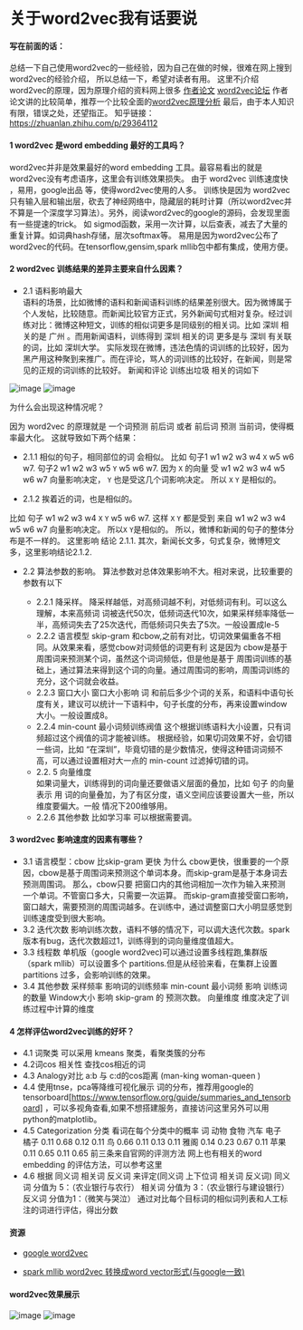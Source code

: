 # 关于word2vec我有话要说

#### 写在前面的话：
   总结一下自己使用word2vec的一些经验，因为自己在做的时候，很难在网上搜到word2vec的经验介绍，
  所以总结一下，希望对读者有用。
  这里不j介绍word2vec的原理，因为原理介绍的资料网上很多
           [作者论文](http://papers.nips.cc/paper/5021-distributed-representations-of-words-and-phrases-and-their-compositionality.pdf)
           [word2vec论坛](https://groups.google.com/forum/#!forum/word2vec-toolkit)
   作者论文讲的比较简单，推荐一个比较全面的[word2vec原理分析](http://www.cnblogs.com/peghoty/p/3857839.html)
   最后，由于本人知识有限，错误之处，还望指正。
  知乎链接：https://zhuanlan.zhihu.com/p/29364112

#### 1 word2vec 是word embedding 最好的工具吗？
   word2vec并非是效果最好的word embedding 工具。最容易看出的就是word2vec没有考虑语序，这里会有训练效果损失。
   由于 word2vec 训练速度快 ，易用，google出品 等，使得word2vec使用的人多。
   训练快是因为 word2vec只有输入层和输出层，砍去了神经网络中，隐藏层的耗时计算（所以word2vec并不算是一个深度学习算法）。另外，阅读word2vec的google的源码，会发现里面有一些提速的trick。
  如 sigmod函数，采用一次计算，以后查表，减去了大量的重复计算。如词典hash存储，层次softmax等。
   易用是因为word2vec公布了word2vec的代码。在tensorflow,gensim,spark mllib包中都有集成，使用方便。


#### 2 word2vec 训练结果的差异主要来自什么因素？
      
* 2.1 语料影响最大  
    语料的场景，比如微博的语料和新闻语料训练的结果差别很大。因为微博属于个人发帖，比较随意。而新闻比较官方正式，另外新闻句式相对复杂。经过训练对比：微博这种短文，训练的相似词更多是同级别的相关词。比如 深圳 相关的是  广州 。而用新闻语料，训练得到 深圳 相关的词 更多是与 深圳 有关联的词，比如 深圳大学。
         实际发现在微博，违法色情的词训练的比较好，因为黑产用这种聚到来推广。而在评论，骂人的词训练的比较好，在新闻，则是常见的正规的词训练的比较好。
 新闻和评论 训练出垃圾 相关的词如下

![image](http://zhangyunquan.cn/blog/pic/laji_news.PNG)
![image](http://zhangyunquan.cn/blog/pic/laji_co.PNG)

   为什么会出现这种情况呢？ 
    
   因为 word2vec 的原理就是 一个词预测 前后词  或者 前后词 预测 当前词，使得概率最大化。
   这就导致如下两个结果：
 
  *  2.1.1 相似的句子，相同部位的词 会相似。
   比如     句子1  w1 w2 w3 w4 `X` w5 w6 w7.
           句子2   w1 w2 w3 w5 `Y` w5 w6 w7.
     因为 `X` 的向量 受 w1 w2 w3 w4 w5 w6 w7 向量影响决定， `Y` 也是受这几个词影响决定。
      所以 `X` `Y` 是相似的。

  * 2.1.2 挨着近的词，也是相似的。

   比如 句子  w1 w2 w3 w4 `X` `Y` w5 w6 w7.
    这样 `X` `Y` 都是受到 来自 w1 w2 w3 w4 w5 w6 w7 向量影响决定。
     所以`X` `Y`是相似的。
    所以，微博和新闻的句子的整体分布是不一样的。 这里影响 结论 2.1.1.
         其次，新闻长文多，句式复杂，微博短文多，这里影响结论2.1.2.

* 2.2 算法参数的影响。
      算法参数对总体效果影响不大。相对来说，比较重要的参数有以下
    
   * 2.2.1 降采样。
          降采样越低，对高频词越不利，对低频词有利。可以这么理解，本来高频词 词被迭代50次，低频词迭代10次，如果采样频率降低一半，高频词失去了25次迭代，而低频词只失去了5次。一般设置成le-5
   * 2.2.2 语言模型
     skip-gram 和cbow,之前有对比，切词效果偏重各不相同。从效果来看，感觉cbow对词频低的词更有利
      这是因为 cbow是基于周围词来预测某个词，虽然这个词词频低，但是他是基于 周围词训练的基础上，通过算法来得到这个词的向量。通过周围词的影响，周围词训练的充分，这个词就会收益。
   * 2.2.3  窗口大小 
          窗口大小影响 词 和前后多少个词的关系，和语料中语句长度有关，建议可以统计一下语料中，句子长度的分布，再来设置window大小。一般设置成8。
   * 2.2.4  min-count 最小词频训练阀值
           这个根据训练语料大小设置，只有词频超过这个阀值的词才能被训练。
                 根据经验，如果切词效果不好，会切错一些词，比如 “在深圳”，毕竟切错的是少数情况，使得这种错词词频不高，可以通过设置相对大一点的 min-count 过滤掉切错的词。
   * 2.2. 5 向量维度   
           如果词量大，训练得到的词向量还要做语义层面的叠加，比如 句子 的向量表示 用 词的向量叠加，为了有区分度，语义空间应该要设置大一些，所以维度要偏大。一般 情况下200维够用。
   * 2.2.6 其他参数 比如学习率 可以根据需要调。

#### 3 word2vec 影响速度的因素有哪些？
* 3.1 语言模型：cbow 比skip-gram 更快
       为什么 cbow更快，很重要的一个原因，cbow是基于周围词来预测这个单词本身。而skip-gram是基于本身词去预测周围词。
       那么，cbow只要 把窗口内的其他词相加一次作为输入来预测 一个单词。不管窗口多大，只需要一次运算。
       而skip-gram直接受窗口影响，窗口越大，需要预测的周围词越多。在训练中，通过调整窗口大小明显感觉到训练速度受到很大影响。
* 3.2 迭代次数
        影响训练次数，语料不够的情况下，可以调大迭代次数。spark 版本有bug，迭代次数超过1，训练得到的词向量维度值超大。
* 3.3 线程数
            单机版（google word2vec)可以通过设置多线程跑,集群版（spark mllib）可以设置多个 partitions.但是从经验来看，在集群上设置partitions 过多，会影响训练的效果。
* 3.4 其他参数
    采样频率 影响词的训练频率
    min-count 最小词频 影响 训练词的数量       Window大小  影响 skip-gram 的 预测次数。
    向量维度 维度决定了训练过程中计算的维度


#### 4 怎样评估word2vec训练的好坏？
* 4.1 词聚类   可以采用 kmeans 聚类，看聚类簇的分布 
* 4.2词cos 相关性  查找cos相近的词 
* 4.3 Analogy对比 a:b 与 c:d的cos距离 (man-king woman-queen )
* 4.4 使用tnse，pca等降维可视化展示 词的分布，推荐用google的tensorboard[https://www.tensorflow.org/guide/summaries_and_tensorboard] ，可以多视角查看,如果不想搭建服务，直接访问这里另外可以用python的matplotlib。
* 4.5 Categorization 分类 看词在每个分类中的概率
                词     动物      食物     汽车     电子  
                橘子   0.11      0.68      0.12   0.11
                鸟     0.66      0.11      0.13   0.11
                雅阁   0.14      0.23      0.67   0.11
                苹果   0.11      0.65      0.11   0.65
     前三条来自官网的评测方法
     网上也有相关的word embedding 的评估方法，可以参考这里
 * 4.6 根据 同义词 相关词 反义词 来评定(同义词 上下位词 相关词 反义词)
    同义词 分值为 5：（农业银行与农行）
    相关词 分值为 3：（农业银行与建设银行）
    反义词 分值为1：（微笑与哭泣） 
    通过对比每个目标词的相似词列表和人工标注的词进行评估，得出分数 
   


#### 资源
                 
  * [google word2vec](https://github.com/zhyq/word2vec-google)
  
  * [spark mllib word2vec 转换成word vector形式(与google一致)](https://github.com/zhyq/word2vec-spark)

#### word2vec效果展示

![image](http://zhangyunquan.cn/blog/pic/word2vec_result.png)
![image](http://zhangyunquan.cn/blog/pic/word2vec_tnse_show.png)



